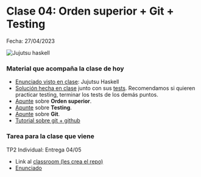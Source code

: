 # Clase 04: Orden superior + Git + Testing

Fecha: 27/04/2023

![Jujutsu haskell](https://user-images.githubusercontent.com/48812037/235014145-15675020-51b2-4fa5-b65b-11fbae8acfae.png)

### Material que acompaña la clase de hoy

* [Enunciado visto en clase](https://docs.google.com/document/u/1/d/e/2PACX-1vSKmakjzIOjbynjlhDTbYrmTJSGf6QCrpfXOKn9O6XGmM_e5iT9yfUS-e4jRX_yLaXyCtIz9L8difZ2/pub): Jujutsu Haskell
* [Solución hecha en clase](https://github.com/pdepjm/2023-f-jujutsu-haskell-dlopezalvas/blob/master/src/Library.hs) junto con sus [tests](https://github.com/pdepjm/2023-f-jujutsu-haskell-dlopezalvas/blob/master/src/Spec.hs). Recomendamos si quieren practicar testing, terminar los tests de los demás puntos.
* [Apunte](https://docs.google.com/document/d/1Rzsp5A46R_WdC-NJ6_SKrUrtZ6LmR5A52BazE9XPLIc/edit) sobre **Orden superior**.
* [Apunte](https://docs.google.com/document/d/17EPSZSw7oY_Rv2VjEX2kMZDFklMOcDVVxyve9HSG0mE/edit#heading=h.s41ggdjqkuv6) sobre **Testing**.
* [Apunte](https://docs.google.com/document/d/1ozqfYCwt-37stynmgAd5wJlNOFKWYQeIZoeqXpAEs0I/edit) sobre **Git**.
* [Tutorial sobre git + github](./assets/gitTuto.md)

### Tarea para la clase que viene

TP2 Individual: Entrega 04/05

* Link al [classroom (les crea el repo)](https://classroom.github.com/a/fgRWmBcC)
* [Enunciado](https://docs.google.com/document/d/1KNZwHnBTcdm3Px8O7j59MNSYaOs0EX3O_k7U_fd9wEg/edit)

